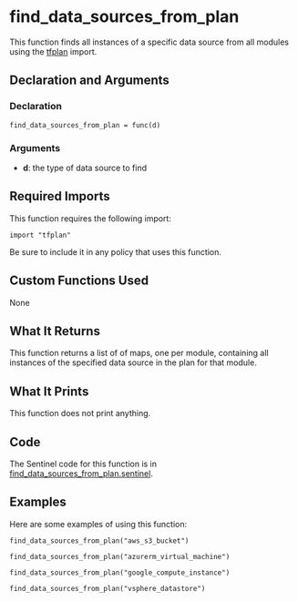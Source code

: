 # find_data_sources_from_plan
This function finds all instances of a specific data source from all modules using the [tfplan](https://www.terraform.io/docs/enterprise/sentinel/import/tfplan.html) import.

## Declaration and Arguments

### Declaration
`find_data_sources_from_plan = func(d)`

### Arguments
* **d**: the type of data source to find

## Required Imports
This function requires the following import:
```
import "tfplan"
```
Be sure to include it in any policy that uses this function.

## Custom Functions Used
None

## What It Returns
This function returns a list of of maps, one per module, containing all instances of the specified data source in the plan for that module.

## What It Prints
This function does not print anything.

## Code
The Sentinel code for this function is in [find_data_sources_from_plan.sentinel](./find_data_sources_from_plan.sentinel).

## Examples
Here are some examples of using this function:
```
find_data_sources_from_plan("aws_s3_bucket")

find_data_sources_from_plan("azurerm_virtual_machine")

find_data_sources_from_plan("google_compute_instance")

find_data_sources_from_plan("vsphere_datastore")
```
